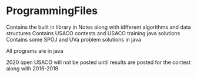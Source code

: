 # ProgrammingFiles

Contains the built in library in Notes along with idfferent algorithms and data structures 
Contains USACO contests and USACO training java solutions 
Contains some SPOJ and UVa problem solutions in java 


All programs are in java

2020 open USACO will not be posted until results are posted for the contest along with 2016-2019
